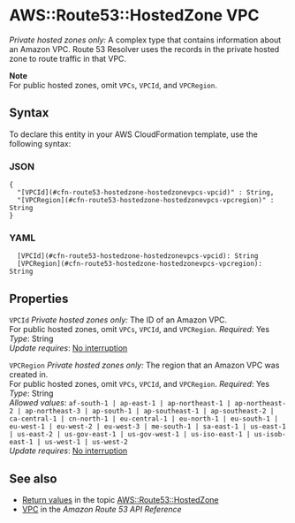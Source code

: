 # AWS::Route53::HostedZone VPC<a name="aws-resource-route53-hostedzone-hostedzonevpcs"></a>

*Private hosted zones only:* A complex type that contains information about an Amazon VPC\. Route 53 Resolver uses the records in the private hosted zone to route traffic in that VPC\. 

**Note**  
For public hosted zones, omit `VPCs`, `VPCId`, and `VPCRegion`\.

## Syntax<a name="aws-resource-route53-hostedzone-hostedzonevpcs-syntax"></a>

To declare this entity in your AWS CloudFormation template, use the following syntax:

### JSON<a name="aws-resource-route53-hostedzone-hostedzonevpcs-syntax.json"></a>

```
{
  "[VPCId](#cfn-route53-hostedzone-hostedzonevpcs-vpcid)" : String,
  "[VPCRegion](#cfn-route53-hostedzone-hostedzonevpcs-vpcregion)" : String
}
```

### YAML<a name="aws-resource-route53-hostedzone-hostedzonevpcs-syntax.yaml"></a>

```
  [VPCId](#cfn-route53-hostedzone-hostedzonevpcs-vpcid): String
  [VPCRegion](#cfn-route53-hostedzone-hostedzonevpcs-vpcregion): String
```

## Properties<a name="aws-resource-route53-hostedzone-hostedzonevpcs-properties"></a>

`VPCId`  <a name="cfn-route53-hostedzone-hostedzonevpcs-vpcid"></a>
*Private hosted zones only:* The ID of an Amazon VPC\.  
For public hosted zones, omit `VPCs`, `VPCId`, and `VPCRegion`\.
*Required*: Yes  
*Type*: String  
*Update requires*: [No interruption](https://docs.aws.amazon.com/AWSCloudFormation/latest/UserGuide/using-cfn-updating-stacks-update-behaviors.html#update-no-interrupt)

`VPCRegion`  <a name="cfn-route53-hostedzone-hostedzonevpcs-vpcregion"></a>
*Private hosted zones only:* The region that an Amazon VPC was created in\.  
For public hosted zones, omit `VPCs`, `VPCId`, and `VPCRegion`\.
*Required*: Yes  
*Type*: String  
*Allowed values*: `af-south-1 | ap-east-1 | ap-northeast-1 | ap-northeast-2 | ap-northeast-3 | ap-south-1 | ap-southeast-1 | ap-southeast-2 | ca-central-1 | cn-north-1 | eu-central-1 | eu-north-1 | eu-south-1 | eu-west-1 | eu-west-2 | eu-west-3 | me-south-1 | sa-east-1 | us-east-1 | us-east-2 | us-gov-east-1 | us-gov-west-1 | us-iso-east-1 | us-isob-east-1 | us-west-1 | us-west-2`  
*Update requires*: [No interruption](https://docs.aws.amazon.com/AWSCloudFormation/latest/UserGuide/using-cfn-updating-stacks-update-behaviors.html#update-no-interrupt)

## See also<a name="aws-resource-route53-hostedzone-hostedzonevpcs--seealso"></a>
+  [Return values](https://docs.aws.amazon.com/AWSCloudFormation/latest/UserGuide/aws-resource-route53-hostedzone.html#aws-resource-route53-hostedzone-return-values) in the topic [AWS::Route53::HostedZone](https://docs.aws.amazon.com/AWSCloudFormation/latest/UserGuide/aws-resource-route53-hostedzone.html) 
+  [VPC](https://docs.aws.amazon.com/Route53/latest/APIReference/API_VPC.html) in the *Amazon Route 53 API Reference* 